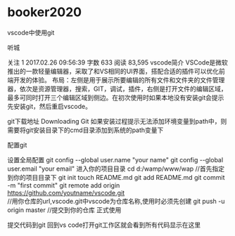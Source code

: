 # booker2020
vscode中使用git

听城

关注
1
2017.02.26 09:56:39
字数 633
阅读 83,595
vscode简介
VSCode是微软推出的一款轻量编辑器，采取了和VS相同的UI界面，搭配合适的插件可以优化前端开发的体验。
布局：左侧是用于展示所要编辑的所有文件和文件夹的文件管理器，依次是资源管理器，搜索，GIT，调试，插件，右侧是打开文件的编辑区域，最多可同时打开三个编辑区域到侧边。在初次使用时如果本地没有安装git会提示先安装git，然后重启vscode。

git下载地址
Downloading Git
如果安装过程提示无法添加环境变量到path中，则需要将git安装目录下的cmd目录添加到系统的path变量下

配置git

设置全局配置
git config --global user.name "your name" 
git config --global user.email "your email"
进入你的项目目录
cd d:/wamp/www/wap              //首先指定到你的项目目录下
git init
touch README.md
git add README.md
git commit -m "first commit"
git remote add origin https://github.com/youtname/vscode.git   
//用你仓库的url,vscode.git中vscode为仓库名称,使用时必须先创建
git push -u origin master  //提交到你的仓库
正式使用

提交代码到git
回到vs code打开git工作区就会看到所有代码显示在这里
